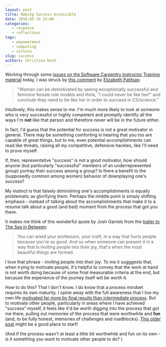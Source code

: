 ```yaml
---
layout: post
title: Making Success Accessible
date: 2016-05-19 23:00
categories: 
   - response
   - reflections
tags: 
   - empowerment
   - computing
   - culture
slug: success
authors: Christina Koch
---
```


Working through some [issues on the Software Carpentry Instructor Training material](https://github.com/swcarpentry/instructor-training/issues)
today, I was struck by [this comment](https://github.com/swcarpentry/instructor-training/issues/130) by 
[Elizabeth Patitsas](http://www.cs.toronto.edu/~patitsas/): 

> "Women can be demotivated by seeing exceptionally successful and feminine female role
> models and think, "I could never be like her!" and conclude they need to be like her
> in order to succeed in CS/science."

Intuitively, this makes sense to me.  I'm much more likely to 
look at someone who is very successful or highly competent and 
promptly identify all the ways I'm **not** like that person and 
therefore never will be in the future either.  

In fact, I'd guess 
that the potential for success is not a great 
motivator in general.  There may be something comforting in hearing 
that you too are capable of great things, but to me, even 
potential accomplishments 
can read like threats, raising all my competitive, defensive hackles, 
like I'll need to prove myself.  

If, then, representative "success" is not a good motivator, how should
anyone (but particularly "successful" members of an underrepresented 
group) portray their success among a group?  Is there a benefit to the 
(supposedly common among women) behavior of downplaying one's success?  

My instinct is that falsely diminishing one's accomplishments is 
equally problematic as glorifying them.  Perhaps the middle 
point is simply shifting emphasis - instead of talking about 
the accomplishments that make it to a resume
talk about a good (and bad) moment from the process that got you there.  

It makes me think of this wonderful quote by Josh Garrels from 
the [trailer to The Sea In Between](http://theseainbetween.com/): 

> You can wield your profession, your craft, in a way that hurts 
> people because you're so good.  And so when someone can 
> present it in a way that is inviting people 
> into their joy, that's when the most beautiful things are formed.  

I love that phrase - *inviting people into their joy*.  To me it sugggests 
that, when trying to motivate people, it's helpful to convey
that the work at hand is not worth 
doing because of some final measurable criteria at the end, but because 
the experience of the journey itself will be worth it.  

How to do this?  That I don't know.  I do know that a process 
mindset requires its own maturity.  I opine away with 
the full awareness that I live my own life [motivated far more 
by final results than intermediate process](assessment.html).  But 
to motivate other people, particularly 
in areas where I have achieved "success" myself, it feels like it'd 
be worth digging into the process that got me there, pulling out memories 
of the process that were worthwhile and **fun** (and, to be fully honest, 
memories of challenges and roadblocks).  [This older post](best-practices.html) 
might be a good place to start!  

(And if the process wasn't at least a little bit worthwhile and fun on 
its own - is it something you want to motivate other people to do? )  